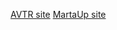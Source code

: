 [AVTR site](https://sofiavovnenko.github.io/AVTR/)
[MartaUp site](https://sofiavovnenko.github.io/MartaUp/)
